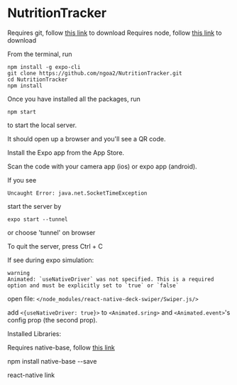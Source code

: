 # NutritionTracker

Requires git, follow [this link](https://git-scm.com/downloads) to download
Requires node, follow [this link](https://nodejs.org/en/download/) to download

From the terminal, run

```
npm install -g expo-cli
git clone https://github.com/ngoa2/NutritionTracker.git
cd NutritionTracker
npm install
```

Once you have installed all the packages, run

```
npm start
```

to start the local server.

It should open up a browser and you'll see a QR code.

Install the Expo app from the App Store.

Scan the code with your camera app (ios) or expo app (android).

If you see

```
Uncaught Error: java.net.SocketTimeException
```

start the server by

```
expo start --tunnel
```
or choose 'tunnel' on browser

To quit the server, press Ctrl + C


If see during expo simulation:

```
warning
Animated: `useNativeDriver` was not specified. This is a required option and must be explicitly set to `true` or `false`
```

open file: `</node_modules/react-native-deck-swiper/Swiper.js/>`

add `<{useNativeDriver: true}>` to `<Animated.sring>` and `<Animated.event>`'s config prop (the second prop).


Installed Libraries:

Requires native-base, follow [this link](https://docs.nativebase.io/docs/GetStarted.html)

npm install native-base --save

react-native link


